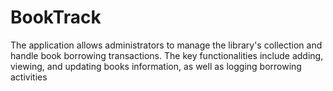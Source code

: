 # BookTrack
The application allows administrators to manage the library's collection and handle book borrowing transactions. The key functionalities include adding, viewing, and updating books information, as well as logging borrowing activities
